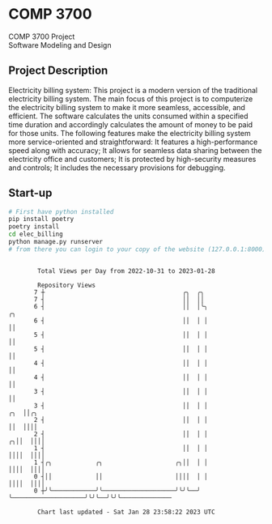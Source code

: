 # COMP 3700
COMP 3700 Project  
Software Modeling and Design
## Project Description
Electricity billing system: This project is a modern version of the traditional electricity billing system. The main focus of this project is to computerize the electricity billing system to make it more seamless, accessible, and efficient. The software calculates the units consumed within a specified time duration and accordingly calculates the amount of money to be paid for those units. The following features make the electricity billing system more service-oriented and straightforward: It features a high-performance speed along with accuracy; It allows for seamless data sharing between the electricity office and customers; It is protected by high-security measures and controls; It includes the necessary provisions for debugging.

## Start-up
```bash
# First have python installed
pip install poetry
poetry install
cd elec_billing
python manage.py runserver
# from there you can login to your copy of the website (127.0.0.1:8000), default creds are admin/admin
```

```

        Total Views per Day from 2022-10-31 to 2023-01-28

        Repository Views
       7 ┼                                      ╭╮  ╭╮
       7 ┤                                      ││  ││
       6 ┤                                      ││  │╰╮                          ╭╮
       6 ┤                                      ││  │ │                          ││
       5 ┤                                      ││  │ │                          ││
       5 ┤                                      ││  │ │                          ││
       4 ┤                                      ││  │ │                          ││
       4 ┤                                      ││  │ │                          ││
       3 ┤                                      ││  │ │                          ││
       3 ┤                                      ││  │ │                      ╭╮  ││╭╮
       2 ┤                                      ││  │ │                      ││  ││││
       2 ┤                                      ││  │ │                    ╭╮││  ││││
       1 ┤                                      ││  │ │                    ││││  ││││
       1 ┤╭╮            ╭╮                    ╭╮││  │ │                    ││││  ││││
       0 ┤││            ││                    ││││  │ │                    ││││  ││││
       0 ┼╯╰────────────╯╰────────────────────╯╰╯╰──╯ ╰────────────────────╯╰╯╰──╯╰╯╰──────────────

        Chart last updated - Sat Jan 28 23:58:22 2023 UTC
        
```
